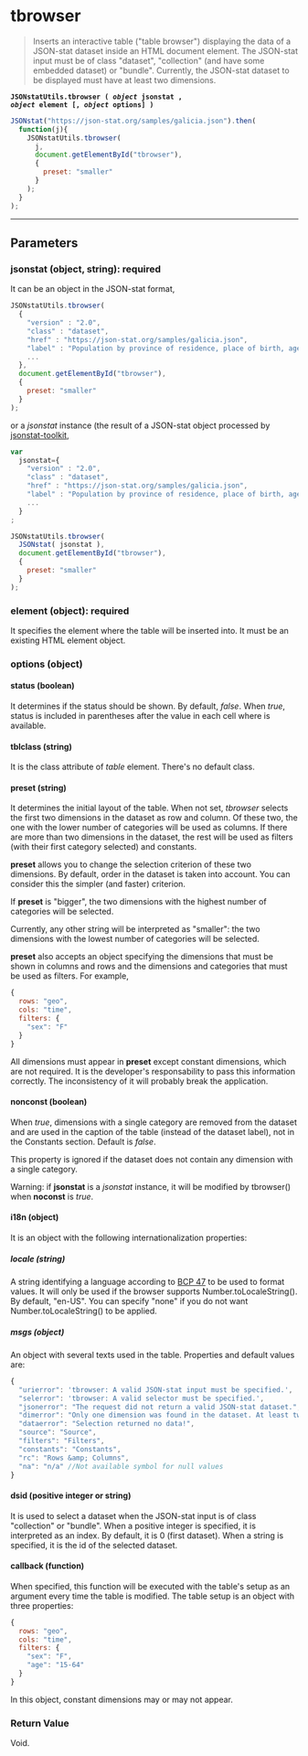 # tbrowser

> Inserts an interactive table ("table browser") displaying the data of a JSON-stat dataset inside an HTML document element. The JSON-stat input must be of class "dataset", "collection" (and have some embedded dataset) or "bundle". Currently, the JSON-stat dataset to be displayed must have at least two dimensions.

**<code>JSONstatUtils.tbrowser ( <i>object</i> jsonstat , <i>object</i> element [, <i>object</i> options] )
</code>**

```js
JSONstat("https://json-stat.org/samples/galicia.json").then(
  function(j){
    JSONstatUtils.tbrowser(
      j,
      document.getElementById("tbrowser"),
      {
        preset: "smaller"
      }
    );
  }
);
```

***

## Parameters

### jsonstat (object, string): required

It can be an object in the JSON-stat format,

```js
JSONstatUtils.tbrowser(
  {
    "version" : "2.0",
    "class" : "dataset",
    "href" : "https://json-stat.org/samples/galicia.json",
    "label" : "Population by province of residence, place of birth, age, gender and year in Galicia",
    ...
  },
  document.getElementById("tbrowser"),
  {
    preset: "smaller"
  }
);
```

or a *jsonstat* instance (the result of a JSON-stat object processed by [jsonstat-toolkit](https://www.npmjs.com/package/jsonstat-toolkit]),

```js
var
  jsonstat={
    "version" : "2.0",
  	"class" : "dataset",
  	"href" : "https://json-stat.org/samples/galicia.json",
  	"label" : "Population by province of residence, place of birth, age, gender and year in Galicia",
    ...
  }
;

JSONstatUtils.tbrowser(
  JSONstat( jsonstat ),
  document.getElementById("tbrowser"),
  {
    preset: "smaller"
  }
);
```

### element (object): required

It specifies the element where the table will be inserted into. It must be an existing HTML element object.

### options (object)

#### status (boolean)

It determines if the status should be shown. By default, *false*. When *true*, status is included in parentheses after the value in each cell where is available.

#### tblclass (string)

It is the class attribute of *table* element. There's no default class.

#### preset (string)

It determines the initial layout of the table. When not set, *tbrowser* selects the first two dimensions in the dataset as row and column. Of these two, the one with the lower number of categories will be used as columns. If there are more than two dimensions in the dataset, the rest will be used as filters (with their first category selected) and constants.

**preset** allows you to change the selection criterion of these two dimensions. By default, order in the dataset is taken into account. You can consider this the simpler (and faster) criterion.

If **preset** is "bigger", the two dimensions with the highest number of categories will be selected.

Currently, any other string will be interpreted as "smaller": the two dimensions with the lowest number of categories will be selected.

**preset** also accepts an object specifying the dimensions that must be shown in columns and rows and the dimensions and categories that must be used as filters. For example,

```js
{
  rows: "geo", 
  cols: "time", 
  filters: {
    "sex": "F"
  }
}
```

All dimensions must appear in **preset** except constant dimensions, which are not required. It is the developer's responsability to pass this information correctly. The inconsistency of it will probably break the application.

#### nonconst (boolean)

When *true*, dimensions with a single category are removed from the dataset and are used in the caption of the table (instead of the dataset label), not in the Constants section. Default is *false*.

This property is ignored if the dataset does not contain any dimension with a single category.

Warning: if **jsonstat** is a *jsonstat* instance, it will be modified by tbrowser() when **noconst** is *true*.

#### i18n (object)

It is an object with the following internationalization properties:

##### locale (string)

A string identifying a language according to [BCP 47](http://tools.ietf.org/html/rfc5646) to be used to format values. It will only be used if the browser supports Number.toLocaleString(). By default, "en-US". You can specify "none" if you do not want Number.toLocaleString() to be applied.

##### msgs (object)

An object with several texts used in the table. Properties and default values are:

```js
{
  "urierror": 'tbrowser: A valid JSON-stat input must be specified.',
  "selerror": 'tbrowser: A valid selector must be specified.',
  "jsonerror": "The request did not return a valid JSON-stat dataset.",
  "dimerror": "Only one dimension was found in the dataset. At least two are required.",
  "dataerror": "Selection returned no data!",
  "source": "Source",
  "filters": "Filters",
  "constants": "Constants",
  "rc": "Rows &amp; Columns",
  "na": "n/a" //Not available symbol for null values
}
```

#### dsid (positive integer or string)

It is used to select a dataset when the JSON-stat input is of class "collection" or "bundle". When a positive integer is specified, it is interpreted as an index. By default, it is 0 (first dataset).  When a string is specified, it is the id of the selected dataset.

#### callback (function)

When specified, this function will be executed with the table's setup as an argument every time the table is modified. The table setup is an object with three properties:

```js
{
  rows: "geo", 
  cols: "time", 
  filters: {
    "sex": "F",
    "age": "15-64"
  }
}
```

In this object, constant dimensions may or may not appear.

### Return Value

Void.
